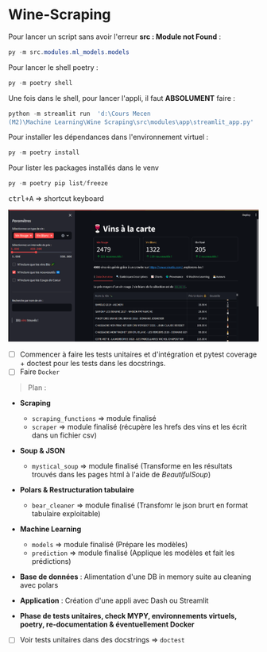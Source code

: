 # Wine-Scraping

Pour lancer un script sans avoir l'erreur **src : Module not Found** :

```powershell
py -m src.modules.ml_models.models
```

Pour lancer le shell poetry :

```powershell
py -m poetry shell
```

Une fois dans le shell, pour lancer l'appli, il faut **ABSOLUMENT** faire : 

```powershell
python -m streamlit run  'd:\Cours Mecen 
(M2)\Machine Learning\Wine Scraping\src\modules\app\streamlit_app.py'
```

Pour installer les dépendances dans l'environnement virtuel :

```powershell
py -m poetry install
```

Pour lister les packages installés dans le venv

```powershell
py -m poetry pip list/freeze
```

<kbd>ctrl+A</kbd> $\Rightarrow$ shortcut keyboard

![](streamlit_p1.gif)

- [ ] Commencer à faire les tests unitaires et d'intégration et pytest coverage + doctest pour les tests dans les docstrings.
- [ ] Faire `Docker`

> Plan :

- **Scraping**
    - `scraping_functions` $\Rightarrow$ module finalisé
    - `scraper` $\Rightarrow$ module finalisé (récupère les hrefs des vins et les écrit dans un fichier csv)

- **Soup & JSON**
    - `mystical_soup` $\Rightarrow$ module finalisé (Transforme en les résultats trouvés dans les pages html à l'aide de *BeautifulSoup*)

- **Polars & Restructuration tabulaire**
    - `bear_cleaner` $\Rightarrow$ module finalisé (Transfomr le json brurt en format tabulaire exploitable)

- **Machine Learning**
    - `models` $\Rightarrow$ module finalisé (Prépare les modèles)
    - `prediction` $\Rightarrow$ module finalisé (Applique les modèles et fait les prédictions)

- **Base de données** : Alimentation d'une DB in memory suite au cleaning avec polars

- **Application** : Création d'une appli avec Dash ou Streamlit

- **Phase de tests unitaires, check MYPY, environnements virtuels, poetry, re-documentation & éventuellement Docker**

- [ ] Voir tests unitaires dans des docstrings $\Rightarrow$ `doctest`